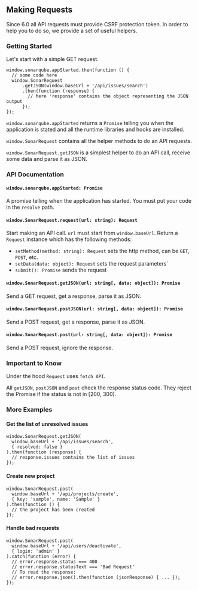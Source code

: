 ## Making Requests

Since 6.0 all API requests must provide CSRF protection token. In order to
help you to do so, we provide a set of useful helpers.

### Getting Started
Let's start with a simple GET request.

```
window.sonarqube.appStarted.then(function () {
  // some code here
  window.SonarRequest
      .getJSON(window.baseUrl + '/api/issues/search')
      .then(function (response) {
        // here 'response' contains the object representing the JSON output
      });
});
```

`window.sonarqube.appStarted` returns a `Promise` telling you when the
application is stated and all the runtime libraries and hooks are installed.

`window.SonarRequest` contains all the helper methods to do an API requests.

`window.SonarRequest.getJSON` is a simplest helper to do an API call,
receive some data and parse it as JSON.

### API Documentation

#### `window.sonarqube.appStarted: Promise`
A promise telling when the application has started.
You must put your code in the `resolve` path.

#### `window.SonarRequest.request(url: string): Request`
Start making an API call. `url` must start from `window.baseUrl`.
Return a `Request` instance which has the following methods:
* `setMethod(method: string): Request` sets the http method, can be `GET`, `POST`, etc.
* `setData(data: object): Request` sets the request parameters`
* `submit(): Promise` sends the request

#### `window.SonarRequest.getJSON(url: string[, data: object]): Promise`
Send a GET request, get a response, parse it as JSON.

#### `window.SonarRequest.postJSON(url: string[, data: object]): Promise`
Send a POST request, get a response, parse it as JSON.

#### `window.SonarRequest.post(url: string[, data: object]): Promise`
Send a POST request, ignore the response.

### Important to Know

Under the hood `Request` uses `fetch API`.

All `getJSON`, `postJSON` and `post` check the response status code.
They reject the Promise if the status is not in [200, 300).

### More Examples

#### Get the list of unresolved issues
```
window.SonarRequest.getJSON(
  window.baseUrl + '/api/issues/search',
  { resolved: false }
).then(function (response) {
  // response.issues contains the list of issues
});
```

#### Create new project
```
window.SonarRequest.post(
  window.baseUrl + '/api/projects/create',
  { key: 'sample', name: 'Sample' }
).then(function () {
  // the project has been created
});
```

#### Handle bad requests
```
window.SonarRequest.post(
  window.baseUrl + '/api/users/deactivate',
  { login: 'admin' }
).catch(function (error) {
  // error.response.status === 400
  // error.response.statusText === 'Bad Request'
  // To read the response:
  // error.response.json().then(function (jsonResponse) { ... });
});
```
